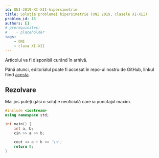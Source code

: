 ```yaml
---
id: ONI-2019-XI-XII-hipersimetrie
title: Soluția problemei hipersimetrie (ONI 2019, clasele XI-XII)
problem_id: 13
authors: []
# prerequisites:
#    - placeholder
tags:
    - ONI
    - clasa XI-XII
---
```



Articolul va fi disponibil curând în arhivă.

Până atunci, editorialul poate fi accesat în repo-ul nostru de GitHub, linkul fiind [acesta](https://github.com/roalgo-discord/Romanian-Olympiad-Solutions/blob/main/ONI%20(national%20olympiad)/2019/11-12/hipersimetrie.pdf).

## Rezolvare

Mai jos puteți găsi o soluție neoficială care ia punctajul maxim.

```cpp
#include <iostream>
using namespace std;

int main() {
    int a, b;
    cin >> a >> b;

    cout << a + b << '\n';
    return 0;
}
```
